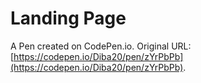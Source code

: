 # Landing Page

A Pen created on CodePen.io. Original URL: [https://codepen.io/Diba20/pen/zYrPbPb](https://codepen.io/Diba20/pen/zYrPbPb).


